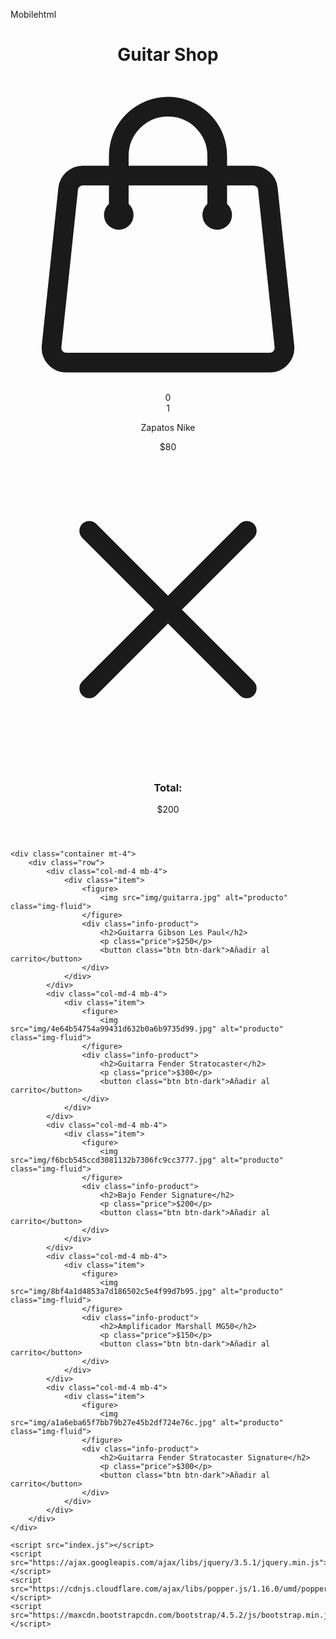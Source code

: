 
Mobilehtml

<!DOCTYPE html>
<html lang="en">
<head>
    <meta charset="UTF-8">
    <meta name="viewport" content="width=device-width, initial-scale=1.0">
    <title>Guitar Shop</title>
    <link rel="stylesheet" href="https://maxcdn.bootstrapcdn.com/bootstrap/4.5.2/css/bootstrap.min.css">
    <link rel="stylesheet" href="styles.css">
</head>
<body>
    <header class="container-fluid bg-dark text-white py-3">
        <div class="container">
            <div class="row">
                <div class="col-md-6">
                    <h1 class="text-center">Guitar Shop</h1>
                </div>
                <div class="col-md-6">
                    <div class="container-icon d-flex justify-content-end">
                        <svg xmlns="http://www.w3.org/2000/svg" fill="none" viewBox="0 0 24 24" stroke-width="1.5" stroke="currentColor" class="icon-cart">
                            <path stroke-linecap="round" stroke-linejoin="round" d="M15.75 10.5V6a3.75 3.75 0 10-7.5 0v4.5m11.356-1.993l1.263 12c.07.665-.45 1.243-1.119 1.243H4.25a1.125 1.125 0 01-1.12-1.243l1.264-12A1.125 1.125 0 015.513 7.5h12.974c.576 0 1.059.435 1.119 1.007zM8.625 10.5a.375.375 0 11-.75 0 .375.375 0 01.75 0zm7.5 0a.375.375 0 11-.75 0 .375.375 0 01.75 0z"/>
                        </svg>
                        <div class="count-products">
                            <span id="contador-productos">0</span>
                        </div>
                        <div class="container-cart-products hidden-cart">
                            <div class="cart-product">
                                <div class="info-cart-product">
                                    <span class="cantidad-producto-carrito">1</span>
                                    <p class="titulo-producto-carrito">Zapatos Nike</p>
                                    <span class="precio-producto-carrito">$80</span>
                                </div>
                                <svg xmlns="http://www.w3.org/2000/svg" fill="none" viewBox="0 0 24 24" stroke-width="1.5" stroke="currentColor" class="icon-close">
                                    <path stroke-linecap="round" stroke-linejoin="round" d="M6 18L18 6M6 6l12 12"/>
                                </svg>
                            </div>
                            <div class="cart-total">
                                <h3>Total:</h3>
                                <span class="total-pagar">$200</span>
                            </div>
                        </div>
                    </div>
                </div>
            </div>
        </div>
    </header>
    
    <div class="container mt-4">
        <div class="row">
            <div class="col-md-4 mb-4">
                <div class="item">
                    <figure>
                        <img src="img/guitarra.jpg" alt="producto" class="img-fluid">
                    </figure>
                    <div class="info-product">
                        <h2>Guitarra Gibson Les Paul</h2>
                        <p class="price">$250</p>
                        <button class="btn btn-dark">Añadir al carrito</button>
                    </div>
                </div>
            </div>
            <div class="col-md-4 mb-4">
                <div class="item">
                    <figure>
                        <img src="img/4e64b54754a99431d632b0a6b9735d99.jpg" alt="producto" class="img-fluid">
                    </figure>
                    <div class="info-product">
                        <h2>Guitarra Fender Stratocaster</h2>
                        <p class="price">$300</p>
                        <button class="btn btn-dark">Añadir al carrito</button>
                    </div>
                </div>
            </div>
            <div class="col-md-4 mb-4">
                <div class="item">
                    <figure>
                        <img src="img/f6bcb545ccd3081132b7306fc9cc3777.jpg" alt="producto" class="img-fluid">
                    </figure>
                    <div class="info-product">
                        <h2>Bajo Fender Signature</h2>
                        <p class="price">$200</p>
                        <button class="btn btn-dark">Añadir al carrito</button>
                    </div>
                </div>
            </div>
            <div class="col-md-4 mb-4">
                <div class="item">
                    <figure>
                        <img src="img/8bf4a1d4853a7d186502c5e4f99d7b95.jpg" alt="producto" class="img-fluid">
                    </figure>
                    <div class="info-product">
                        <h2>Amplificador Marshall MG50</h2>
                        <p class="price">$150</p>
                        <button class="btn btn-dark">Añadir al carrito</button>
                    </div>
                </div>
            </div>
            <div class="col-md-4 mb-4">
                <div class="item">
                    <figure>
                        <img src="img/a1a6eba65f7bb79b27e45b2df724e76c.jpg" alt="producto" class="img-fluid">
                    </figure>
                    <div class="info-product">
                        <h2>Guitarra Fender Stratocaster Signature</h2>
                        <p class="price">$300</p>
                        <button class="btn btn-dark">Añadir al carrito</button>
                    </div>
                </div>
            </div>
        </div>
    </div>

    <script src="index.js"></script>
    <script src="https://ajax.googleapis.com/ajax/libs/jquery/3.5.1/jquery.min.js"></script>
    <script src="https://cdnjs.cloudflare.com/ajax/libs/popper.js/1.16.0/umd/popper.min.js"></script>
    <script src="https://maxcdn.bootstrapcdn.com/bootstrap/4.5.2/js/bootstrap.min.js"></script>
</body>
</html>
